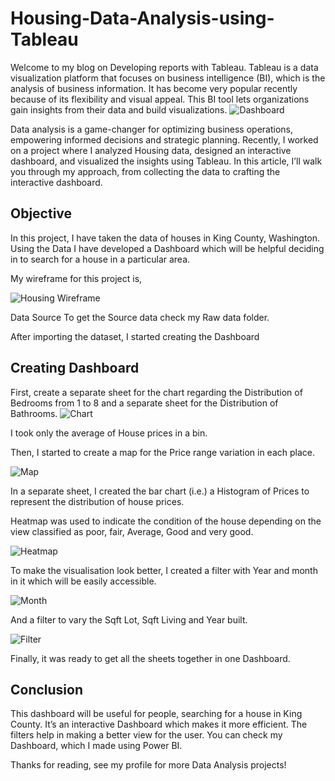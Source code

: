 # Housing-Data-Analysis-using-Tableau
Welcome to my blog on Developing reports with Tableau. Tableau is a data visualization platform that focuses on business intelligence (BI), which is the analysis of business information. It has become very popular recently because of its flexibility and visual appeal. This BI tool lets organizations gain insights from their data and build visualizations.
![Dashboard](https://github.com/user-attachments/assets/b7b12134-5948-4c44-b1e6-6d1a7637d932)

Data analysis is a game-changer for optimizing business operations, empowering informed decisions and strategic planning. Recently, I worked on a project where I analyzed Housing data, designed an interactive dashboard, and visualized the insights using Tableau. In this article, I’ll walk you through my approach, from collecting the data to crafting the interactive dashboard.

## Objective
In this project, I have taken the data of houses in King County, Washington. Using the Data I have developed a Dashboard which will be helpful deciding in to search for a house in a particular area.

My wireframe for this project is,

![Housing Wireframe](https://github.com/user-attachments/assets/53801668-d5c3-4c36-8475-7a8f59ad6123)

Data Source
To get the Source data check my Raw data folder.

After importing the dataset, I started creating the Dashboard

## Creating Dashboard
First, create a separate sheet for the chart regarding the Distribution of Bedrooms from 1 to 8 and a separate sheet for the Distribution of Bathrooms.
![Chart](https://github.com/user-attachments/assets/742a0323-e2d6-4f94-81f3-d2680e81fb84)

I took only the average of House prices in a bin.

Then, I started to create a map for the Price range variation in each place.

![Map](https://github.com/user-attachments/assets/cd3127f7-910a-4e2b-9cee-e76885563d65)

In a separate sheet, I created the bar chart (i.e.) a Histogram of Prices to represent the distribution of house prices.

Heatmap was used to indicate the condition of the house depending on the view classified as poor, fair, Average, Good and very good.

![Heatmap](https://github.com/user-attachments/assets/4de55e5b-e7ab-4a3f-80d0-202312227df1)

To make the visualisation look better, I created a filter with Year and month in it which will be easily accessible.

![Month](https://github.com/user-attachments/assets/9edd24b3-42c7-48dd-b873-db4847ee75f2)

And a filter to vary the Sqft Lot, Sqft Living and Year built.

![Filter](https://github.com/user-attachments/assets/5dab8486-b624-490d-b949-e17aa3084e2e)


Finally, it was ready to get all the sheets together in one Dashboard.

## Conclusion
This dashboard will be useful for people, searching for a house in King County.
It’s an interactive Dashboard which makes it more efficient.
The filters help in making a better view for the user.
You can check my Dashboard, which I made using Power BI.

Thanks for reading, see my profile for more Data Analysis projects!
